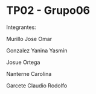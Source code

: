 # TP02 - Grupo06

Integrantes:

Murillo Jose Omar

Gonzalez Yanina Yasmin

Josue Ortega

Nanterne Carolina

Garcete Claudio Rodolfo
